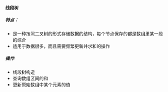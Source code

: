 #### 线段树

##### 特点：

- 是一种按照二叉树的形式存储数据的结构，每个节点保存的都是数组里某一段的综合
- 适用于数据很多，而且需要频繁更新并求和的操作

##### 操作

- 线段树构造
- 查询数组区间的和
- 更新原始数组中某个元素的值



















